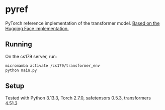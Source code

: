 # pyref

PyTorch reference implementation of the transformer model.
[Based on the Hugging Face implementation.](https://github.com/huggingface/transformers/blob/8f1509a96c96747c893051ac947795cfb0750357/src/transformers/models/qwen2/modeling_qwen2.py)

## Running
On the cs179 server, run:

```bash
micromamba activate /cs179/transformer_env
python main.py
```

## Setup
Tested with Python 3.13.3, Torch 2.7.0, safetensors 0.5.3, transformers 4.51.3
